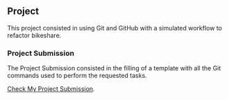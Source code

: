

## Project 

This project consisted in using Git and GitHub with a simulated workflow to refactor bikeshare.

### Project Submission

The Project Submission consisted in the filling of a template with all the Git commands used to perform the requested tasks.

[Check My Project Submission](https://github.com/EchoGe/pdsnd_github/blob/master/Project%203.zip).
